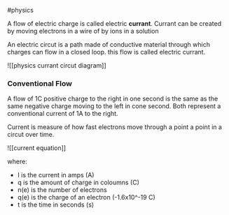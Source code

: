 #physics 

A flow of electric charge is called electric **currant**. Currant can be created by moving electrons in a wire of by ions in a solution

An electric circut is a path made of conductive material through which charges can flow in a closed loop. this flow is called electric currant. 

![[physics currant circut diagram]]


### Conventional Flow 
A flow of 1C positive charge to the right in one second is the same as the same negative charge moving to the left in cone second. Both represent a conventional current of 1A to the right. 

Current is  measure of how fast electrons move through a point a point in a circut over time. 

![[current equation]]

where:
- I is the current in amps (A)
- q is the amount of charge in coloumns (C)
- n(e) is the number of electrons
- q(e) is the charge of an electron (-1.6x10^-19 C)
- t is the time in seconds (s)





